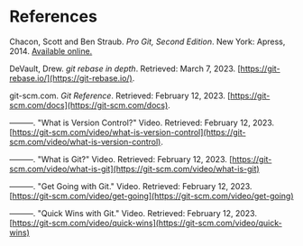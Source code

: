 # References

Chacon, Scott and Ben Straub.  *Pro Git, Second Edition*.  New York:
Apress, 2014.  [Available online.](https://git-scm.com/book/en/v2)

DeVault, Drew.  *git rebase in depth*.  Retrieved: March 7, 2023.
[https://git-rebase.io/](https://git-rebase.io/).

git-scm.com.  *Git Reference*.  Retrieved: February 12, 2023.
[https://git-scm.com/docs](https://git-scm.com/docs).

&mdash;&mdash;&mdash;.  "What is Version Control?"  Video.  Retrieved: February 12, 2023.
[https://git-scm.com/video/what-is-version-control](https://git-scm.com/video/what-is-version-control).

&mdash;&mdash;&mdash;.  "What is Git?"  Video.  Retrieved: February 12, 2023.
[https://git-scm.com/video/what-is-git](https://git-scm.com/video/what-is-git)

&mdash;&mdash;&mdash;.  "Get Going with Git."  Video.  Retrieved: February 12, 2023.
[https://git-scm.com/video/get-going](https://git-scm.com/video/get-going)

&mdash;&mdash;&mdash;.  "Quick Wins with Git."  Video.  Retrieved: February 12, 2023.
[https://git-scm.com/video/quick-wins](https://git-scm.com/video/quick-wins)
